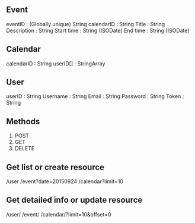 ## Event
eventID : (Globally unique) String
calendarID : String
Title : String
Description : String
Start time : String (ISODate)
End time : String (ISODate)

## Calendar
calendarID : String
userID[] : StringArray

## User
userID : String
Username : String
Email : String
Password : String
Token : String

## Methods
1. POST
2. GET
3. DELETE

## Get list or create resource
/user
/event?date=20150924
/calendar?limit=10

## Get detailed info or update resource
/user/<id>
/event/<id>
/calendar/<id>?limit=10&offset=0
